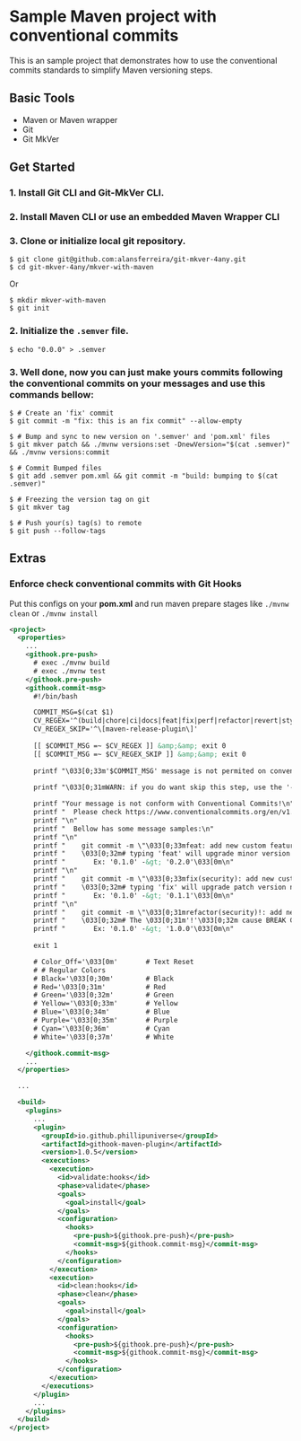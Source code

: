 # Sample Maven project with conventional commits

This is an sample project that demonstrates how to use the conventional commits standards to simplify Maven versioning steps.

## Basic Tools

- Maven or Maven wrapper
- Git
- Git MkVer



## Get Started

### 1. Install Git CLI and Git-MkVer CLI.
### 2. Install Maven CLI or use an embedded Maven Wrapper CLI
### 3. Clone or initialize local git repository.

```console
$ git clone git@github.com:alansferreira/git-mkver-4any.git 
$ cd git-mkver-4any/mkver-with-maven
```

Or

```console
$ mkdir mkver-with-maven
$ git init
```
### 

### 2. Initialize the `.semver` file.

```console
$ echo "0.0.0" > .semver
```
### 3. Well done, now you can just make yours commits following the **conventional commits** on your messages and use this commands bellow:

```console
$ # Create an 'fix' commit
$ git commit -m "fix: this is an fix commit" --allow-empty

$ # Bump and sync to new version on '.semver' and 'pom.xml' files
$ git mkver patch && ./mvnw versions:set -DnewVersion="$(cat .semver)" && ./mvnw versions:commit

$ # Commit Bumped files
$ git add .semver pom.xml && git commit -m "build: bumping to $(cat .semver)"

$ # Freezing the version tag on git
$ git mkver tag

$ # Push your(s) tag(s) to remote
$ git push --follow-tags
```


## Extras
### Enforce check conventional commits with Git Hooks

Put this configs on your **pom.xml** and run maven prepare stages like `./mvnw clean` or `./mvnw install`
```xml
<project>
  <properties>
    ...
    <githook.pre-push>
      # exec ./mvnw build
      # exec ./mvnw test
    </githook.pre-push>
    <githook.commit-msg>
      #!/bin/bash

      COMMIT_MSG=$(cat $1)
      CV_REGEX='^(build|chore|ci|docs|feat|fix|perf|refactor|revert|style|test)(\((\w+)\))?[ ]{0,}(!)?[ ]{0,}\:[ ]{1,}(.+)'
      CV_REGEX_SKIP='^\[maven-release-plugin\]'
      
      [[ $COMMIT_MSG =~ $CV_REGEX ]] &amp;&amp; exit 0
      [[ $COMMIT_MSG =~ $CV_REGEX_SKIP ]] &amp;&amp; exit 0
      
      printf "\033[0;33m'$COMMIT_MSG' message is not permited on conventional commits.\033[0m \n\n"
      
      printf "\033[0;31mWARN: if you do want skip this step, use the '--no-verify' argument on ours 'git' commands.\033[0m \n\n"

      printf "Your message is not conform with Conventional Commits!\n"
      printf "  Please check https://www.conventionalcommits.org/en/v1.0.0/ for messages formats!\n"
      printf "\n"
      printf "  Bellow has some message samples:\n"
      printf "\n"
      printf "    git commit -m \"\033[0;33mfeat: add new custom feature message\033[0m\"\n"
      printf "    \033[0;32m# typing 'feat' will upgrade minor version number. \n"
      printf "       Ex: '0.1.0' -&gt; '0.2.0'\033[0m\n"
      printf "\n"
      printf "    git commit -m \"\033[0;33mfix(security): add new custom fix message\033[0m\"\n"
      printf "    \033[0;32m# typing 'fix' will upgrade patch version number. \n"
      printf "       Ex: '0.1.0' -&gt; '0.1.1'\033[0m\n"
      printf "\n"
      printf "    git commit -m \"\033[0;31mrefactor(security)!: add new custom refactor message\033[0m\"\n"
      printf "    \033[0;32m# The \033[0;31m'!'\033[0;32m cause BREAK CHANGE and upgrade major version number. \n"
      printf "       Ex: '0.1.0' -&gt; '1.0.0'\033[0m\n"
      
      exit 1

      # Color_Off='\033[0m'       # Text Reset
      # # Regular Colors
      # Black='\033[0;30m'        # Black
      # Red='\033[0;31m'          # Red
      # Green='\033[0;32m'        # Green
      # Yellow='\033[0;33m'       # Yellow
      # Blue='\033[0;34m'         # Blue
      # Purple='\033[0;35m'       # Purple
      # Cyan='\033[0;36m'         # Cyan
      # White='\033[0;37m'        # White

    </githook.commit-msg>
    ...
  </properties>

  ...

  <build>
    <plugins>
      ...
      <plugin>
        <groupId>io.github.phillipuniverse</groupId>
        <artifactId>githook-maven-plugin</artifactId>
        <version>1.0.5</version>
        <executions>
          <execution>
            <id>validate:hooks</id>
            <phase>validate</phase>
            <goals>
              <goal>install</goal>
            </goals>
            <configuration>
              <hooks>
                <pre-push>${githook.pre-push}</pre-push>
                <commit-msg>${githook.commit-msg}</commit-msg>
              </hooks>
            </configuration>
          </execution>
          <execution>
            <id>clean:hooks</id>
            <phase>clean</phase>
            <goals>
              <goal>install</goal>
            </goals>
            <configuration>
              <hooks>
                <pre-push>${githook.pre-push}</pre-push>
                <commit-msg>${githook.commit-msg}</commit-msg>
              </hooks>
            </configuration>
          </execution>
        </executions>
      </plugin>
      ...
    </plugins>
  </build>  
</project>
```
